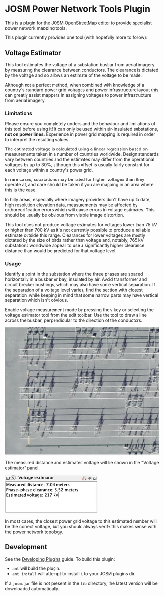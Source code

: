 # JOSM Power Network Tools Plugin
This is a plugin for the [JOSM OpenStreetMap editor](https://josm.openstreetmap.de/) to provide
specialist power network mapping tools.

This plugin currently provides one tool (with hopefully more to follow):

## Voltage Estimator
This tool estimates the voltage of a substation busbar from aerial imagery by measuring the
clearance between conductors. The clearance is dictated by the voltage and so allows an estimate
of the voltage to be made.

Although not a perfect method, when combined with knowledge of a country's standard power grid
voltages and power infrastructure layout this can greatly assist mappers in assigning voltages
to power infrastructure from aerial imagery.

### Limitations
Please ensure you completely understand the behaviour and limitations of this tool before using it!
It can only be used within air-insulated substations, **not on power lines**. Experience in power grid
mapping is required in order to interpret the resulting values.

The estimated voltage is calculated using a linear regression based on measurements taken
in a number of countries worldwide. Design standards vary between countries and the estimates may
differ from the operational voltages by up to 30%, although this offset is usually fairly constant
for each voltage within a country's power grid.

In rare cases, substations may be rated for higher voltages than they operate at, and care should
be taken if you are mapping in an area where this is the case.

In hilly areas, especially where imagery providers don't have up to date, high resolution elevation
data, measurements may be affected by orthorecrification errors which will cause errors in voltage
estimates. This should be usually be obvious from visible image distortion.

This tool does not produce voltage estimates for voltages lower than 75 kV or higher than 700 kV as
it's not currently possible to produce a reliable estimate outside this range. Clearances for lower
voltages are mostly dictated by the size of birds rather than voltage and, notably, 765 kV
substations worldwide appear to use a significantly higher clearance distance than would be predicted
for that voltage level.

### Usage
Identify a point in the substation where the three phases are spaced horizontally in a busbar or
bay, insulated by air. Avoid transformer and circuit breaker bushings, which may also have some vertical
separation. If the separation of a voltage level varies, find the section with closest separation,
while keeping in mind that some narrow parts may have vertical separation which isn't obvious.

Enable voltage measurement mode by pressing the `v` key or selecting the voltage estimator tool from
the edit toolbar. Use the tool to draw a line across the busbar, perpendicular to the direction of
the conductors.

<img src="./docs/images/measurement.png" width="500px">

The measured distance and estimated voltage will be shown in the "Voltage estimator" panel.

<img src="./docs/images/panel.png" width="300px">

In most cases, the closest power grid voltage to this estimated number will be the correct voltage,
but you should always verify this makes sense with the power network topology.

## Development

See the [Developing Plugins](https://josm.openstreetmap.de/wiki/DevelopersGuide/DevelopingPlugins) guide.
To build this plugin:

* `ant` will build the plugin.
* `ant install` will attempt to install it to your JOSM plugins dir.

If a `josm.jar` file is not present in the `lib` directory, the latest version will be downloaded
automatically.